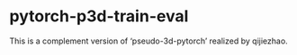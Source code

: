 # pytorch-p3d-train-eval
This is a complement version of ‘pseudo-3d-pytorch’ realized by qijiezhao.
